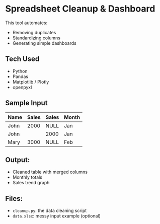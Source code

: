 # Spreadsheet Cleanup & Dashboard 

This tool automates:
- Removing duplicates
- Standardizing columns
- Generating simple dashboards

## Tech Used
- Python
- Pandas
- Matplotlib / Plotly
- openpyxl

## Sample Input
| Name | Sales | Sales  | Month  |
|------|-------|--------|--------|
| John | 2000  | NULL   | Jan    |
| John |       | 2000   | Jan    |
| Mary | 3000  | NULL   | Feb    |

## Output:
- Cleaned table with merged columns
- Monthly totals
- Sales trend graph

## Files:
- `cleanup.py`: the data cleaning script
- `data.xlsx`: messy input example (optional)
